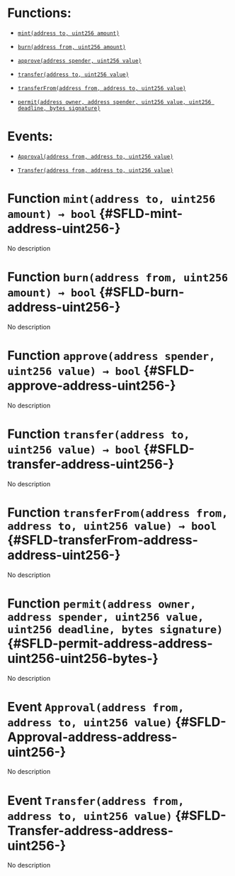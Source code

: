 # Functions:

- [`mint(address to, uint256 amount)`](#SFLD-mint-address-uint256-)

- [`burn(address from, uint256 amount)`](#SFLD-burn-address-uint256-)

- [`approve(address spender, uint256 value)`](#SFLD-approve-address-uint256-)

- [`transfer(address to, uint256 value)`](#SFLD-transfer-address-uint256-)

- [`transferFrom(address from, address to, uint256 value)`](#SFLD-transferFrom-address-address-uint256-)

- [`permit(address owner, address spender, uint256 value, uint256 deadline, bytes signature)`](#SFLD-permit-address-address-uint256-uint256-bytes-)

# Events:

- [`Approval(address from, address to, uint256 value)`](#SFLD-Approval-address-address-uint256-)

- [`Transfer(address from, address to, uint256 value)`](#SFLD-Transfer-address-address-uint256-)

# Function `mint(address to, uint256 amount) → bool` {#SFLD-mint-address-uint256-}

No description

# Function `burn(address from, uint256 amount) → bool` {#SFLD-burn-address-uint256-}

No description

# Function `approve(address spender, uint256 value) → bool` {#SFLD-approve-address-uint256-}

No description

# Function `transfer(address to, uint256 value) → bool` {#SFLD-transfer-address-uint256-}

No description

# Function `transferFrom(address from, address to, uint256 value) → bool` {#SFLD-transferFrom-address-address-uint256-}

No description

# Function `permit(address owner, address spender, uint256 value, uint256 deadline, bytes signature)` {#SFLD-permit-address-address-uint256-uint256-bytes-}

No description

# Event `Approval(address from, address to, uint256 value)` {#SFLD-Approval-address-address-uint256-}

No description

# Event `Transfer(address from, address to, uint256 value)` {#SFLD-Transfer-address-address-uint256-}

No description
